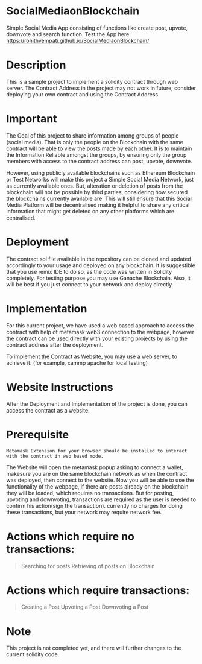 # SocialMediaonBlockchain

Simple Social Media App consisting of functions like create post, upvote, downvote and search function.
Test the App here: https://rohithvempati.github.io/SocialMediaonBlockchain/

# Description

This is a sample project to implement a solidity contract through web server. The Contract Address in the project may not work in future, consider deploying your own contract and using the Contract Address.

# Important

The Goal of this project to share information among groups of people (social media). That is only the people on the Blockchain with the same contract will be able to view the posts made by each other. It is to maintain the Information Reliable amongst the groups, by ensuring only the group members with access to the contract address can post, upvote, downvote.

However, using publicly available blockchains such as Ethereum Blockchain or Test Networks will make this project a Simple Social Media Network, just as currently available ones. But, alteration or deletion of posts from the blockchain will not be possible by third parties, considering how secured the blockchains currently available are. This will still ensure that this Social Media Platform will be decentralised making it helpful to share any critical information that might get deleted on any other platforms which are centralised.


# Deployment

The contract.sol file available in the repository can be cloned and updated accordingly to your usage and deployed on any blockchain.
It is suggestible that you use remix IDE to do so, as the code was written in Solidity completely. For testing purpose you may use Ganache Blockchain.
Also, it will be best if you just connect to your network and deploy directly. 


# Implementation

For this current project, we have used a web based approach to access the contract with help of metamask web3 connection to the webpage, however the contract can be used directly with your existing projects by using the contract address after the deployment. 

To implement the Contract as Website, you may use a web server, to achieve it. (for example, xammp apache for local testing)


# Website Instructions

After the Deployment and Implementation of the project is done, you can access the contract as a website.

  # Prerequisite
    Metamask Extension for your browser should be installed to interact with the contract in web based mode.

The Website will open the metamask popup asking to connect a wallet, makesure you are on the same blockchain network as when the contract was deployed, then connect to the website.
Now you will be able to use the functionality of the webpage, if there are posts already on the blockchain they will be loaded, which requires no transactions. 
But for posting, upvoting and downvoting, transactions are required as the user is needed to confirm his action(sign the transaction). currently no charges for doing these transactions, but your network may require network fee.

# Actions which require no transactions:
 > Searching for posts
 > Retrieving of posts on Blockchain

# Actions which require transactions:
 > Creating a Post
 > Upvoting a Post
 > Downvoting a Post

# Note
This project is not completed yet, and there will further changes to the current solidity code.
